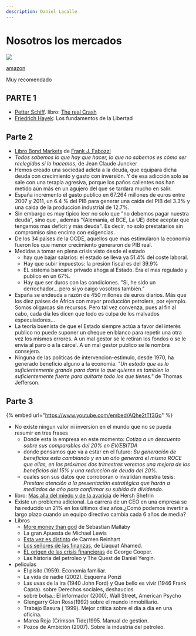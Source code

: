 ```yaml
---
description: Daniel Lacalle
---
```


# Nosotros los mercados



![](https://images-na.ssl-images-amazon.com/images/I/51ncP+O+ijL._SX327_BO1,204,203,200_.jpg)

[amazon](https://www.amazon.es/Nosotros-los-mercados-imprescindibles-Divulgaci%C3%B3n/dp/8423419029)

Muy recomendado

## PARTE 1

* [Petter Schiff](https://es.wikipedia.org/wiki/Peter_Schiff). libro: [The real Crash](https://www.amazon.es/Real-Crash-Americas-Bankruptcy-How-Yourself/dp/1250004470/ref=tmm_hrd_swatch_0?_encoding=UTF8&qid=&sr=)
* [Friedrich Hayek](https://es.wikipedia.org/wiki/Friedrich_Hayek): Los fundamentos de la Libertad

## Parte 2

* [Libro Bond Markets](https://www.amazon.es/Bond-Markets-Analysis-Strategies-Global/dp/0273766139/ref=tmm_pap_swatch_0?_encoding=UTF8&qid=1589427281&sr=1-4)  de [Frank J. Fabozzi](https://en.wikipedia.org/wiki/Frank_J._Fabozzi)
* _Todos sabemos lo que hay que hacer, lo que no sabemos es cómo ser reelegidos si lo hacemos_, de Jean Claude Juncker
* Hemos creado una sociedad adicta a la deuda, que equipara dicha deuda con crecimiento y gasto con inversión. Y de esa adicción solo se sale con una terapia agresiva, porque los paños calientes nos han metido aún más en un agujero del que se tardara mucho en salir.
* España incremento el gasto publico en 67.264 millones de euros entre 2007 y 2011, un 6.4 % del PIB para generar una caida del PIB del 3.3% y una caida de la produccion industrial de 12.7%.
* Sin embargo es muy tipico leer no solo que "no debemos pagar nuestra deuda", sino que , ademas "\(Alemania, el BCE, La UE\) debe aceptar que tengamos mas deficit y más deuda". Es decir, no solo prestatarios sin compromiso sino encima con exigencias.
* De los 34 países de la OCDE, aquellos que mas estimularon la economía fueron los que menor crecimiento generaron de PIB real.
* Medidas a tomar en plena crisis visto desde el estado
  * hay que bajar salarios: el estado se lleva ya 51.4% del coste laboral.
  * Hay que subir impuestos: la presión fiscal es del 39.9%
  * EL sistema bancario privado ahoga al Estado. Era el mas regulado y publico en un 67%.  
  * Hay que ser duros con las condiciones. "Si, he sido un derrochador... pero si yo caigo vosotros también."
* España se endeuda a razón de 450 millones de euros diarios. Más que los diez países de África con mayor producción petrolera, por ejemplo. Somos oligarcas sin recursos. Pero tal vez convenza, pues al fin al cabo, cada día les dicen que todo es culpa de los malvados especuladores...
* La teoría buenista de que el Estado siempre actúa a favor del interés publico no puede suponer un cheque en blanco para repetir una otra vez los mismos errores. A un mal gestor se le retiran los fondos o se le envía al paro o a la cárcel. A un mal gestor publico se le nombra consejero.
* Ninguna de las politicas de intervencion-estimulo, desde 1970, ha generado beneficio alguno a la economia. _"Un estado que es lo suficientemente grande para darte lo que quieres es tambien lo suficientemente fuerte para quitarte todo los que tienes."_ de Thomas Jefferson.

## Parte 3

{% embed url="https://www.youtube.com/embed/AQhe2tTf3Go" %}

* No existe ningun valor ni inversion en el mundo que no se pueda resumir en tres frases
  * Donde esta la empresa en este momento: _Cotiza a un descuento sobre sus comparables del 20% en EV/EBITDA_
  * donde pensamos que va a estar en el futuro: _Su generación de beneficios esta cambiando y en un año generará el mismo ROCE que ellas, en los próximos dos trimestres veremos una mejora de los beneficios del 15% y una reducción de deuda del 20%._
  * cuales son sus datos que corroboran o invalidan nuestra tesis: _Prestare atención a la presentación estratégica que harán a mediados de año para confirmar su subida de dividendo._
* libro: [Mas alla del miedo y de la avaricia](https://www.amazon.es/Mas-Alla-Codicia-El-Miedo/dp/9706136304) de Hersh Shefrin
* Existe un problema adicional. La carrera de un CEO en una empresa se ha reducido un 21% en los últimos diez años.¿Comó podemos invertir a largo plazo cuando un equipo directivo cambia cada 6 años de media?
* Libros
  * [More money than god](https://www.amazon.es/Money-Council-Foreign-Relations-Penguin/dp/0143119419/ref=tmm_pap_swatch_0?_encoding=UTF8&qid=&sr=) de Sebastian Mallaby
  * La gran Apuesta de Michael Lewis
  * [Esta vez es distinto](https://www.amazon.es/Esta-Vez-Distinto-Financiera-Different/dp/6071606667/ref=tmm_pap_swatch_0?_encoding=UTF8&qid=1589429987&sr=8-1) de Carmen Reinhart
  * [Los señores de las finanzas](https://www.amazon.es/Los-se%C3%B1ores-las-finanzas-arruinaron-ebook/dp/B073R2L28H/ref=sr_1_1?__mk_es_ES=%C3%85M%C3%85%C5%BD%C3%95%C3%91&crid=1QORAEYT8R1X3&dchild=1&keywords=los+se%C3%B1ores+de+las+finanzas&qid=1589430071&sprefix=Los+se%C3%B1ores+de+las+%2Caps%2C158&sr=8-1), de Liaquat Ahamed.
  * [EL origen de las crisis financieras](https://www.amazon.es/gp/product/B001MXK52M/ref=dbs_a_def_rwt_hsch_vapi_tkin_p1_i1) de George Cooper. 
  * Las historia del petroleo y The Quest de Daniel Yergin.
* peliculas
  * El pisito \(1959\). Economía familiar.
  * La vida de nadie \(2002\). Esquema Ponzi
  * Las uvas de la ira \(1940 John Ford\) y Que bello es vivir \(1946 Frank Capra\). sobre Derechos sociales, deshaucios
  * sobre bolsa.: El informador \(2000\), Wall Street, American Psycho
  * Glengarry Glen Ross\(1992\) sobre el mundo inmobiliario.
  * Trabajo Basura \( 1999\). Mejor critica sobre el dia a dia en una oficina.
  * Marea Roja \(Crimson Tide\)1995. Manual de gestion.
  * Pozos de Ambición \(2007\). Sobre la industria del petroleo.

